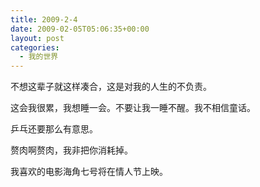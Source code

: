 ```yaml
---
title: 2009-2-4
date: 2009-02-05T05:06:35+00:00
layout: post
categories:
  - 我的世界
---
```


不想这辈子就这样凑合，这是对我的人生的不负责。

这会我很累，我想睡一会。不要让我一睡不醒。我不相信童话。

乒乓还要那么有意思。

赘肉啊赘肉，我非把你消耗掉。

我喜欢的电影海角七号将在情人节上映。
